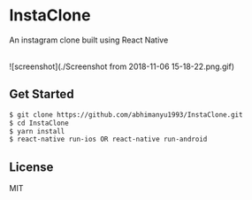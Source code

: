 # InstaClone
An instagram clone built using React Native

<br/>
![screenshot](./Screenshot from 2018-11-06 15-18-22.png.gif)

## Get Started

```sh
$ git clone https://github.com/abhimanyu1993/InstaClone.git
$ cd InstaClone
$ yarn install
$ react-native run-ios OR react-native run-android
```

## License

MIT
